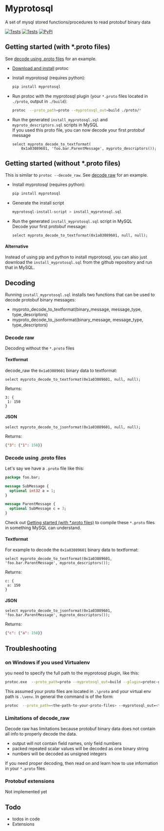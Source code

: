 # Myprotosql

A set of mysql stored functions/procedures to read protobuf binary data  

[![Tests](https://github.com/janickr/myprotosql/actions/workflows/tests-mysql5_7.yml/badge.svg)](https://github.com/janickr/myprotosql/actions/workflows/tests-mysql5_7.yml)
[![Tests](https://github.com/janickr/myprotosql/actions/workflows/tests-mysql8.yml/badge.svg)](https://github.com/janickr/myprotosql/actions/workflows/tests-mysql8.yml)
[![PyPi](https://img.shields.io/pypi/v/myprotosql)](https://pypi.org/project/myprotosql/)

## Getting started (with *.proto files)
See [decode using .proto files](#decode-using-proto-files) for an example.   

- [Download and install](https://github.com/protocolbuffers/protobuf?tab=readme-ov-file#protobuf-compiler-installation) protoc  
  
- Install myprotosql (requires python):  

    ```bash
    pip install myprotosql
    ```   
  
- Run protoc with the myprotosql plugin (your `*.proto` files located in `./proto`, output in `./build`):  
  
    ```bash
    protoc  --proto_path=proto --myprotosql_out=build ./proto/*
    ```  
  
- Run the generated `install_myprotosql.sql` and `myproto_descriptors.sql` scripts in MySQL  
  If you used this proto file, you can now decode your first protobuf message  
  
    ```mysql
    select myproto_decode_to_textformat(
        0x1a03089601, 'foo.bar.ParentMessage', myproto_descriptors());
    ```

## Getting started (without *.proto files)
This is similar to `protoc --decode_raw`. See [decode raw](#decode-raw) for an example.

- Install myprotosql (requires python): 
  
    ```bash
    pip install myprotosql
    ```
- Generate the install script  
  
    ```bash
    myprotosql-install-script > install_myprotosql.sql
    ```  
- Run the generated `install_myprotosql.sql` script in MySQL  
  Decode your first protobuf message:
  
    ```mysql
    select myproto_decode_to_textformat(0x1a03089601, null, null);
    ```
#### Alternative
Instead of using pip and python to install myprotosql, you can also just download the `install_myprotosql.sql` from the github repository and run that in MySQL.

## Decoding
Running `install_myprotosql.sql` installs two functions that can be used to decode protobuf binary messages:
- myproto_decode_to_textformat(binary_message, message_type, type_descriptors)
- myproto_decode_to_jsonformat(binary_message, message_type, type_descriptors)

### Decode raw
Decoding without the `*.proto` files

#### Textformat
decode_raw the `0x1a03089601` binary data to textformat:
```mysql
select myproto_decode_to_textformat(0x1a03089601, null, null);
```
Returns:
```prototext
3: {
 1: 150
}
```
#### JSON
```mysql
select myproto_decode_to_jsonformat(0x1a03089601, null, null);
```
Returns:
```json
{"3": {"1": 150}}
```

### Decode using .proto files

Let's say we have a `.proto` file like this:
```protobuf
package foo.bar;

message SubMessage {
  optional int32 a = 1;
}

message ParentMessage {
  optional SubMessage c = 3;
}
```
Check out [Getting started (with *.proto files)](#getting-started-with-proto-files) to compile these `*.proto` files in something MySQL can understand. 

#### Textformat

For example to decode the `0x1a03089601` binary data to textformat:
```mysql
select myproto_decode_to_textformat(0x1a03089601, 'foo.bar.ParentMessage', myproto_descriptors());
```
Returns:
```prototext
c: {
 a: 150
}
```
#### JSON
```mysql
select myproto_decode_to_jsonformat(0x1a03089601, 'foo.bar.ParentMessage', myproto_descriptors());
```
Returns:
```json
{"c": {"a": 150}}
```

## Troubleshooting
### on Windows if you used Virtualenv
you need to specify the full path to the myprotosql plugin, like this:
```bash
protoc.exe  --proto_path=proto --myprotosql_out=build --plugin=protoc-gen-myprotosql=.\venv\Scripts\protoc-gen-myprotosql.exe .\proto\* 
```
This assumed your proto files are located in `.\proto` and your virtual env path is `.\venv`. In general the command is of the form:
```bash
protoc  --proto_path=<the-path-to-your-proto-files> --myprotosql_out=<the-output-path> --plugin=protoc-gen-myprotosql=<the-path-to-the-myprotosql-plugin> <the-path-to-your-proto-files>\*
```

### Limitations of decode_raw
Decode raw has limitations because protobuf binary data does not contain all info to properly decode the data.
- output will not contain field names, only field numbers
- packed repeated scalar values will be decoded as one binary string
- numbers will be decoded as unsigned integers

If you need proper decoding, then read on and learn how to use information in your `*.proto` files

### Protobuf extensions
Not implemented yet

## Todo
- todos in code
- Extensions